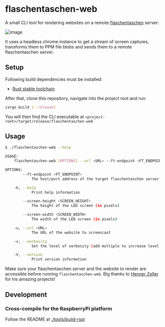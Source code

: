 # flaschentaschen-web
A small CLI tool for rendering websites on a remote [flaschentaschen](https://github.com/hzeller/flaschen-taschen) server:

![image](https://user-images.githubusercontent.com/7881606/147987529-3a744e97-ee9c-4d20-a050-5111236084de.png)

It uses a headless chrome instance to get a stream of screen captures, transforms them to PPM file blobs and sends them to a remote flaschentaschen server.

## Setup
Following build dependencies must be installed:
* [Rust stable toolchain](https://www.rust-lang.org/tools/install)

After that, clone this repository, navigate into the project root and run:
```sh
cargo build [--release]
```

You will then find the CLI executable at `<project-root>/target/release/flaschentaschen-web`

## Usage

```sh
$ ./flaschentaschen-web --help

USAGE:
    flaschentaschen-web [OPTIONS] --url <URL> --ft-endpoint <FT_ENDPOINT> --screen-width <SCREEN_WIDTH> --screen-height <SCREEN_HEIGHT>

OPTIONS:
        --ft-endpoint <FT_ENDPOINT>
            The host/port address of the target flaschentaschen server, e.g. localhost:1337

    -h, --help
            Print help information

        --screen-height <SCREEN_HEIGHT>
            The height of the LED screen (in pixels)

        --screen-width <SCREEN_WIDTH>
            The width of the LED screen (in pixels)

    -u, --url <URL>
            The URL of the website to screencast

    -v, --verbosity
            Set the level of verbosity (add multiple to increase level, e.g. -vvv)

    -V, --version
            Print version information
```

Make sure your flaschentaschen server and the website to render are accessible before running `flaschentaschen-web`. Big thanks to [Henner Zeller](https://github.com/hzeller) for his amazing projects!


## Development
### Cross-compile for the RaspberryPi platform
Follow the README at [./tools/build-rspi](./tools/build-rspi)
